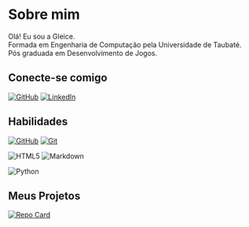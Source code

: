# Sobre mim
Olá! Eu sou a Gleice.  
Formada em Engenharia de Computação pela Universidade de Taubaté.  
Pós graduada em Desenvolvimento de Jogos.


## Conecte-se comigo
[![GitHub](https://img.shields.io/badge/GitHub-000000?style=for-the-badge&logo=github&logoColor=fff)](https://github.com/GleiceK)
[![LinkedIn](https://img.shields.io/badge/LinkedIn-000000?style=for-the-badge&logo=linkedin&logoColor=fff)](https://www.linkedin.com/in/gleiceksmoura)

## Habilidades
[![GitHub](https://img.shields.io/badge/GitHub-3399ff?style=for-the-badge&logo=github&logoColor=fff)](https://docs.github.com/)
[![Git](https://img.shields.io/badge/Git-3399ff?style=for-the-badge&logo=git&logoColor=fff)](https://git-scm.com/doc) 


![HTML5](https://img.shields.io/badge/HTML5-cc0099?style=for-the-badge&logo=html5&logoColor=fff)
![Markdown](https://img.shields.io/badge/Markdown-cc0099?style=for-the-badge&logo=markdown&logoColor=fff)


![Python](https://img.shields.io/badge/Python-ffcc00?style=for-the-badge&logo=python&logoColor=fff)



## Meus Projetos
[![Repo Card](https://github-readme-stats-sigma-five.vercel.app/api/pin/?username=GleiceK&repo=dio-lab-open-source&bg_color=3399ff&border_color=fff&show_icons=true&icon_color=fff&title_color=fff&text_color=fff)](https://github.com/GleiceK/dio-lab-open-source)